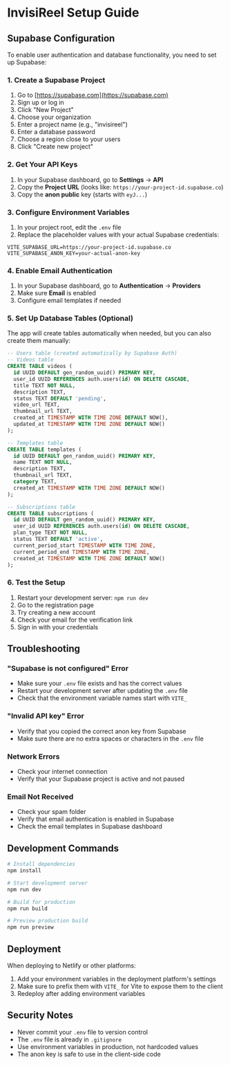 # InvisiReel Setup Guide

## Supabase Configuration

To enable user authentication and database functionality, you need to set up Supabase:

### 1. Create a Supabase Project

1. Go to [https://supabase.com](https://supabase.com)
2. Sign up or log in
3. Click "New Project"
4. Choose your organization
5. Enter a project name (e.g., "invisireel")
6. Enter a database password
7. Choose a region close to your users
8. Click "Create new project"

### 2. Get Your API Keys

1. In your Supabase dashboard, go to **Settings** → **API**
2. Copy the **Project URL** (looks like: `https://your-project-id.supabase.co`)
3. Copy the **anon public** key (starts with `eyJ...`)

### 3. Configure Environment Variables

1. In your project root, edit the `.env` file
2. Replace the placeholder values with your actual Supabase credentials:

```env
VITE_SUPABASE_URL=https://your-project-id.supabase.co
VITE_SUPABASE_ANON_KEY=your-actual-anon-key
```

### 4. Enable Email Authentication

1. In your Supabase dashboard, go to **Authentication** → **Providers**
2. Make sure **Email** is enabled
3. Configure email templates if needed

### 5. Set Up Database Tables (Optional)

The app will create tables automatically when needed, but you can also create them manually:

```sql
-- Users table (created automatically by Supabase Auth)
-- Videos table
CREATE TABLE videos (
  id UUID DEFAULT gen_random_uuid() PRIMARY KEY,
  user_id UUID REFERENCES auth.users(id) ON DELETE CASCADE,
  title TEXT NOT NULL,
  description TEXT,
  status TEXT DEFAULT 'pending',
  video_url TEXT,
  thumbnail_url TEXT,
  created_at TIMESTAMP WITH TIME ZONE DEFAULT NOW(),
  updated_at TIMESTAMP WITH TIME ZONE DEFAULT NOW()
);

-- Templates table
CREATE TABLE templates (
  id UUID DEFAULT gen_random_uuid() PRIMARY KEY,
  name TEXT NOT NULL,
  description TEXT,
  thumbnail_url TEXT,
  category TEXT,
  created_at TIMESTAMP WITH TIME ZONE DEFAULT NOW()
);

-- Subscriptions table
CREATE TABLE subscriptions (
  id UUID DEFAULT gen_random_uuid() PRIMARY KEY,
  user_id UUID REFERENCES auth.users(id) ON DELETE CASCADE,
  plan_type TEXT NOT NULL,
  status TEXT DEFAULT 'active',
  current_period_start TIMESTAMP WITH TIME ZONE,
  current_period_end TIMESTAMP WITH TIME ZONE,
  created_at TIMESTAMP WITH TIME ZONE DEFAULT NOW()
);
```

### 6. Test the Setup

1. Restart your development server: `npm run dev`
2. Go to the registration page
3. Try creating a new account
4. Check your email for the verification link
5. Sign in with your credentials

## Troubleshooting

### "Supabase is not configured" Error
- Make sure your `.env` file exists and has the correct values
- Restart your development server after updating the `.env` file
- Check that the environment variable names start with `VITE_`

### "Invalid API key" Error
- Verify that you copied the correct anon key from Supabase
- Make sure there are no extra spaces or characters in the `.env` file

### Network Errors
- Check your internet connection
- Verify that your Supabase project is active and not paused

### Email Not Received
- Check your spam folder
- Verify that email authentication is enabled in Supabase
- Check the email templates in Supabase dashboard

## Development Commands

```bash
# Install dependencies
npm install

# Start development server
npm run dev

# Build for production
npm run build

# Preview production build
npm run preview
```

## Deployment

When deploying to Netlify or other platforms:

1. Add your environment variables in the deployment platform's settings
2. Make sure to prefix them with `VITE_` for Vite to expose them to the client
3. Redeploy after adding environment variables

## Security Notes

- Never commit your `.env` file to version control
- The `.env` file is already in `.gitignore`
- Use environment variables in production, not hardcoded values
- The anon key is safe to use in the client-side code 